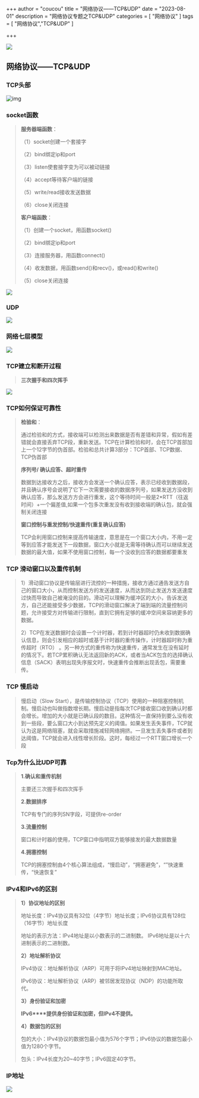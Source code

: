 +++
author = "coucou"
title = "网络协议——TCP&UDP"
date = "2023-08-01"
description = "网络协议专题之TCP&UDP"
categories = [
    "网络协议"
]
tags = [
    "网络协议","TCP&UDP"
]

+++

![](/1.jpg)

## 网络协议——TCP&UDP

### TCP头部

![img](2.png)

### socket函数

>**服务器端函数**：
>
>（1）socket创建一个套接字
>
>（2）bind绑定ip和port
>
>（3）listen使套接字变为可以被动链接
>
>（4）accept等待客户端的链接
>
>（5）write/read接收发送数据
>
>（6）close关闭连接
>
>**客户端函数**：
>
>（1）创建一个socket，用函数socket()
>
>（2）bind绑定ip和port
>
>（3）连接服务器，用函数connect()
>
>（4）收发数据，用函数send()和recv()，或read()和write()
>
>（5）close关闭连接

![](3.png)

### UDP

![](4.png)

### 网络七层模型

![](5.png)

### TCP建立和断开过程

> **三次握手和四次挥手**

![](7.png)

### TCP如何保证可靠性

>**检验和**：
>
>通过检验和的方式，接收端可以检测出来数据是否有差错和异常，假如有差错就会直接丢弃TCP段，重新发送。TCP在计算检验和时，会在TCP首部加上一个12字节的伪首部。检验和总共计算3部分：TCP首部、TCP数据、TCP伪首部
>
>**序列号/  确认应答、超时重传**
>
>数据到达接收方之后，接收方会发送一个确认应答，表示已经收到数据段，并且确认序号会说明了它下一次需要接收的数据序列号，如果发送方没收到确认应答，那么发送方方会进行重发，这个等待时间一般是2*RTT（往返时间）+一个偏差值,如果一个包多次重发没有收到接收端的确认包，就会强制关闭连接
>
>**窗口控制与重发控制/快速重传(重复确认应答)**
>
>TCP会利用窗口控制来提高传输速度，意思是在一个窗口大小内，不用一定等到应答才能发送下一段数据，窗口大小就是无需等待确认而可以继续发送数据的最大值，如果不使用窗口控制，每一个没收到应答的数据都要重发

### TCP 滑动窗口以及重传机制

>1）滑动窗口协议是传输层进行流控的一种措施，接收方通过通告发送方自己的窗口大小，从而控制发送方的发送速度，从而达到防止发送方发送速度过快而导致自己被淹没的目的。滑动可以理解为缓冲区的大小，告诉发送方，自己还能接受多少数据，TCP的滑动窗口解决了端到端的流量控制问题，允许接受方对传输进行限制，直到它拥有足够的缓冲空间来容纳更多的数据。
>
>2）TCP在发送数据时会设置一个计时器，若到计时器超时仍未收到数据确认信息，则会引发相应的超时或基于计时器的重传操作，计时器超时称为重传超时（RTO） 。另一种方式的重传称为快速重传，通常发生在没有延时的情况下。若TCP累积确认无法返回新的ACK，或者当ACK包含的选择确认信息（SACK）表明出现失序报文时，快速重传会推断出现丢包，需要重传。

### TCP 慢启动

>慢启动（Slow Start），是传输控制协议（TCP）使用的一种阻塞控制机制。慢启动也叫做指数增长期。慢启动是指每次TCP接收窗口收到确认时都会增长。增加的大小就是已确认段的数目。这种情况一直保持到要么没有收到一些段，要么窗口大小到达预先定义的阈值。如果发生丢失事件，TCP就认为这是网络阻塞，就会采取措施减轻网络拥挤。一旦发生丢失事件或者到达阈值，TCP就会进入线性增长阶段。这时，每经过一个RTT窗口增长一个段

### Tcp为什么比UDP可靠

>**1.确认和重传机制**
>
>主要还三次握手和四次挥手
>
>**2.数据排序**
>
>TCP有专门的序列SN字段，可提供re-order
>
>**3.流量控制**
>
>窗口和计时器的使用，TCP窗口中指明双方能够接发的最大数据数量
>
>**4.拥塞控制**
>
>TCP的拥塞控制由4个核心算法组成，“慢启动”，“拥塞避免”，“”快速重传，“快速恢复”

### IPv4和IPv6的区别

>**1）协议地址的区别**
>
>地址长度：IPv4协议具有32位（4字节）地址长度；IPv6协议具有128位（16字节）地址长度
>
>地址的表示方法：IPv4地址是以小数表示的二进制数。 IPv6地址是以十六进制表示的二进制数。
>
>**2）地址解析协议**
>
>IPv4协议：地址解析协议（ARP）可用于将IPv4地址映射到MAC地址。
>
>IPv6协议：地址解析协议（ARP）被邻居发现协议（NDP）的功能所取代。
>
>**3）身份验证和加密**
>
>**IPv6****提供身份验证和加密，但IPv4不提供。**
>
>**4）数据包的区别**
>
>包的大小：IPv4协议的数据包最小值为576个字节；IPv6协议的数据包最小值为1280个字节。
>
>包头：IPv4长度为20~40字节；IPv6固定40字节。

### IP地址

![](6.png)

